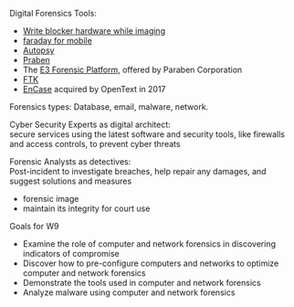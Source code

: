 Digital Forensics Tools:
- [Write blocker hardware while imaging](https://digitalintelligence.com/store/t/solutions/forensic-imaging/write-blockers) 
- [faraday for mobile](https://godarkbags.com/products/godark-faraday-bags-stop-hacking-and-location-tracking-of-your-cell-phone-and-tablet?variant=42081913766101)
- [Autopsy](https://www.autopsy.com/)
- [Praben](https://paraben.com/)
- The [E3 Forensic Platform](https://paraben.com/paraben-e3-forensic-platform/), offered by Paraben Corporation
- [FTK](https://www.exterro.com/digital-forensics-software/forensic-toolkit)
- [EnCase](https://www.opentext.com/products/encase-forensic) acquired by OpenText in 2017

Forensics types: Database, email, malware, network.

Cyber Security Experts as digital architect: \
secure services using the latest software and security tools, like firewalls and access controls, to prevent cyber threats

Forensic Analysts as detectives: \
Post-incident to investigate breaches, help repair any damages, and suggest solutions and measures

- forensic image
- maintain its integrity for court use


Goals for W9
- Examine the role of computer and network forensics in discovering indicators of compromise
- Discover how to pre-configure computers and networks to optimize computer and network forensics
- Demonstrate the tools used in computer and network forensics
- Analyze malware using computer and network forensics

